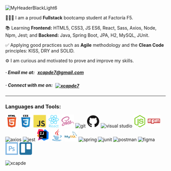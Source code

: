![MyHeaderBlackLight6](https://user-images.githubusercontent.com/9727006/182414904-52eaa426-146c-4458-af5a-f9d9fd8c281a.png)


<p>
  👨🏻‍🎓 I am a proud <strong>Fullstack</strong> bootcamp student at Factoría F5.
</p>
<p>
  📚 Learning <strong>Frontend:</strong> HTML5, CSS3, JS ES6, React, Sass, Axios, Node, Npm, Jest; and <strong>Backend:</strong> Java, Spring Boot, JPA, H2, MySQL, JUnit.
</p>
<p>
  ✅ Applying good practices such as <strong>Agile</strong> methodology and the <strong>Clean Code</strong> principles: KISS, DRY and SOLID.
</p>
<p>
  ⚙️ I am curious and motivated to prove and improve my skills.
</p>

<h5 align="left">· Email me at: &thinsp; 
  <a href="mailto:xcapde7@gmail.com">xcapde7@gmail.com</a>
</h5>

<h5 align="left">· Connect with me on: &thinsp;
  <a href="https://linkedin.com/in/xcapde7" target="blank"><img align="center" src="https://raw.githubusercontent.com/rahuldkjain/github-profile-readme-generator/master/src/images/icons/Social/linked-in-alt.svg" alt="xcapde7" height="24" width="32" /></a> 
</h5>

---
<h3 align="left">Languages and Tools:</h3>

  <a><img src="https://raw.githubusercontent.com/devicons/devicon/master/icons/html5/html5-original-wordmark.svg" alt="html5" height="40" width="40" /></a>
  <a><img src="https://raw.githubusercontent.com/devicons/devicon/master/icons/css3/css3-original-wordmark.svg" alt="css3" height="40" width="40" /></a>
  <a><img src="https://raw.githubusercontent.com/devicons/devicon/master/icons/javascript/javascript-original.svg" alt="javascript" height="40" width="40" /></a>
  <a><img src="https://raw.githubusercontent.com/devicons/devicon/master/icons/react/react-original-wordmark.svg" alt="react" height="40" width="40" /></a>
  <a><img src="https://raw.githubusercontent.com/devicons/devicon/master/icons/sass/sass-original.svg" alt="sass" height="40" width="40" /></a>
  <a><img src="https://www.vectorlogo.zone/logos/git-scm/git-scm-icon.svg" alt="git" height="40" width="40" /></a>
  <a><img src="https://raw.githubusercontent.com/devicons/devicon/master/icons/github/github-original.svg" alt="github" height="40" width="40" /></a>
  <a><img src="https://upload.wikimedia.org/wikipedia/commons/thumb/9/9a/Visual_Studio_Code_1.35_icon.svg/240px-Visual_Studio_Code_1.35_icon.svg.png" alt="visual studio" height="40" width="40"/></a>
  <a><img src="https://raw.githubusercontent.com/devicons/devicon/master/icons/nodejs/nodejs-original.svg" alt="node" height="40" width="40" /></a>
  <a><img src="https://raw.githubusercontent.com/devicons/devicon/master/icons/npm/npm-original-wordmark.svg" alt="npm" height="40" width="40" /></a>
  <a><img src="https://upload.wikimedia.org/wikipedia/commons/c/c8/Axios_logo_%282020%29.svg" alt="axios" height="40" width="40" /></a>
  <a><img src="https://www.vectorlogo.zone/logos/jestjsio/jestjsio-icon.svg" alt="jest" height="40" width="40"/></a>
  <a><img src="https://raw.githubusercontent.com/devicons/devicon/master/icons/intellij/intellij-original.svg" alt="intellij" height="40" width="40" /></a>
  <a><img src="https://raw.githubusercontent.com/devicons/devicon/master/icons/java/java-original.svg" alt="java" height="40" width="40" /></a>
  <a><img src="https://raw.githubusercontent.com/devicons/devicon/master/icons/mysql/mysql-original-wordmark.svg" alt="mysql" height="40" width="40" /></a>
  <a><img src="https://programandoointentandolo.com/wordpress/wp-content/uploads/2019/07/spring-boot-logo.svg" alt="spring" height="40" width="40" /></a>
  <a><img src="https://asset.brandfetch.io/idD7RfhCFS/id3KSPzOxb.png" alt="junit" height="40" width="40" /></a>
  <a><img src="https://www.vectorlogo.zone/logos/getpostman/getpostman-icon.svg" alt="postman" height="40" width="40" /></a>
  <a><img src="https://www.vectorlogo.zone/logos/figma/figma-icon.svg" alt="figma" height="40" width="40"/></a>
  <a><img src="https://raw.githubusercontent.com/devicons/devicon/master/icons/photoshop/photoshop-line.svg" alt="photoshop" height="40" width="40"/></a>
  <a><img src="https://raw.githubusercontent.com/devicons/devicon/master/icons/trello/trello-plain.svg" alt="trello" height="40" width="40" /></a>

<img align="left" src="https://github-readme-stats.vercel.app/api/top-langs?username=xcapde&show_icons=true&locale=en&layout=compact" alt="xcapde" />
